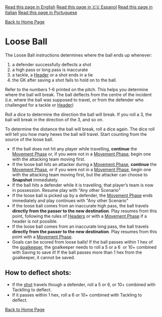 [Read this page in English](https://counterattackgame.github.io/wiki/loose_ball)
[Read this page in 🇪🇸 Espanol](https://counterattackgame.github.io/wiki/es/loose_ball)
[Read this page in Italian](https://counterattackgame.github.io/wiki/it/loose_ball)
[Read this page in Portuguese](https://counterattackgame.github.io/wiki/pt/loose_ball)

[Back to Home Page](https://counterattackgame.github.io/wiki/index)
# Loose Ball

The Loose Ball instructions determines where the ball ends up whenever:

1. a defender successfully deflects a shot
2. a high pass or long pass is inaccurate
3. a tackle, a [Header](https://counterattackgame.github.io/wiki/heading) or a shot ends in a tie
4. the GK after saving a shot fails to hold on to the ball.

Refer to the numbers 1-6 printed on the pitch. This helps you determine where the ball will break. The ball deflects from the centre of the incident (i.e. where the ball was supposed to travel, or from the defender who challenged for a tackle or [Header](https://counterattackgame.github.io/wiki/heading))

Roll a dice to determine the direction the ball will break. If you roll a 3, the ball will break in the direction of the 3, and so on.

To determine the distance the ball will break, roll a dice again. The dice roll will tell you how many hexes the ball will travel. Start counting from the source of the loose ball.

- If the ball does not hit any player while travelling, **continue** the [Movement Phase](https://counterattackgame.github.io/wiki/movement_phase) or, if you were not in a [Movement Phase](https://counterattackgame.github.io/wiki/movement_phase), begin one with the attacking team moving first.
- If the loose ball _hits_ an attacker during a [Movement Phase](https://counterattackgame.github.io/wiki/movement_phase), **continue** the [Movement Phase](https://counterattackgame.github.io/wiki/movement_phase), or if you were not in a [Movement Phase](https://counterattackgame.github.io/wiki/movement_phase), begin one with the attacking team moving first, but the attacker can choose to **Snapshot** immediately.
- If the ball _hits_ a defender while it is travelling, that player’s team is now in possession. Resume play with "Any other Scenario"
- If the loose ball is picked up by a defender, the [Movement Phase](https://counterattackgame.github.io/wiki/movement_phase) ends immediately and play continues with "Any other Scenario"
- If the loose ball comes from an inaccurate high pass, the ball travels **directly from the passer to the new destination**. Play resumes from this point, following the rules of [Headers](https://counterattackgame.github.io/wiki/heading) or with a [Movement Phase](https://counterattackgame.github.io/wiki/movement_phase) if a header is not possible.
- If the loose ball comes from an inaccurate long pass, the ball travels **directly from the passer to the new destination**. Play resumes from this point with a [Movement Phase](https://counterattackgame.github.io/wiki/movement_phase).
- Goals can be scored from loose balls! If the ball passes within 1 hex of the [goalkeeper](https://counterattackgame.github.io/wiki/goalkeeper), the goalkeeper needs to roll a 5 or a 6  or 10+ combined with Saving to save it! If the ball passes more than 1 hex from the goalkeeper, it cannot be saved.

## How to deflect shots:
- If the [shot](https://counterattackgame.github.io/wiki/shooting) travels though a defender, roll a 5 or 6, or 10+ combined with Tacklling to deflect.
- If it passes within 1 hex, roll a 6 or 10+ combined with Tackling to deflect.

[Back to Home Page](https://counterattackgame.github.io/wiki/index)